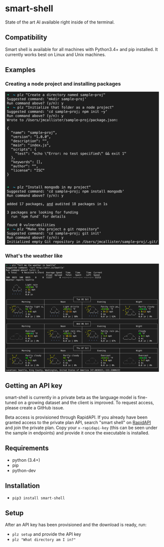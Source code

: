 # smart-shell
State of the art AI available right inside of the terminal.

## Compatibility
Smart shell is available for all machines with Python3.4+ and pip installed. It currently works best on Linux and Unix machines.

## Examples
### Creating a node project and installing packages
![Sample node usage](https://raw.githubusercontent.com/joseph-mcallister/smart-shell/main/images/node_sample.png)

### What's the weather like 
![Sample weather usage](https://raw.githubusercontent.com/joseph-mcallister/smart-shell/main/images/weather_in_seattle.png)

## Getting an API key
smart-shell is currently in a private beta as the language model is fine-tuned on a growing dataset and the client is improved. To request access, please create a GitHub issue. 

Beta access is provisioned through RapidAPI. If you already have been granted access to the private plan API, search "smart shell" on [RapidAPI](https://rapidapi.com/hub) and join the private plan. Copy your `x-rapidapi-key` (this can be seen under the sample in endpoints) and provide it once the executable is installed. 

## Requirements
- python (3.4+)
- pip
- python-dev

## Installation
- `pip3 install smart-shell`

## Setup
After an API key has been provisioned and the download is ready, run:
- `plz setup` and provide the API key
- `plz "What directory am I in?"`